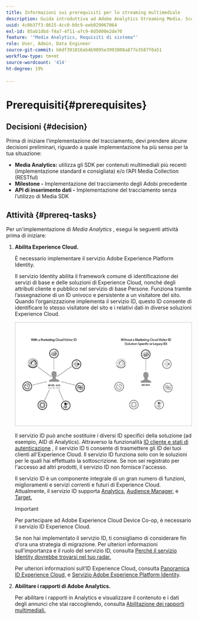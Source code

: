 ```yaml
---
title: Informazioni sui prerequisiti per lo streaming multimediale
description: Guida introduttiva ad Adobe Analytics Streaming Media. Scopri cosa devi implementare Adobe Analytics per Streaming Media.
uuid: 4c0b37f3-8615-4cc0-b9c9-eeb029067064
exl-id: 85ab1dbd-f4a7-4f11-afc9-8d5000e2de70
feature: '"Media Analytics, Requisiti di sistema"'
role: User, Admin, Data Engineer
source-git-commit: b6df391016ab4b9095e3993808a877e3587f0a51
workflow-type: tm+mt
source-wordcount: '414'
ht-degree: 19%

---
```


# Prerequisiti{#prerequisites}

## Decisioni {#decision}

Prima di iniziare l’implementazione del tracciamento, devi prendere alcune decisioni preliminari, riguardo a quale implementazione ha più senso per la tua situazione:

* **Media Analytics:** utilizza gli SDK per contenuti multimediali più recenti (implementazione standard e consigliata) e/o l’API Media Collection (RESTful)
* **Milestone -** Implementazione del tracciamento degli Adobi precedente
* **API di inserimento dati -** Implementazione del tracciamento senza l’utilizzo di Media SDK

## Attività {#prereq-tasks}

Per un&#39;implementazione di *Media Analytics* , esegui le seguenti attività prima di iniziare:

1. **Abilita Experience Cloud.**

   È necessario implementare il servizio Adobe Experience Platform Identity.

   Il servizio Identity abilita il framework comune di identificazione dei servizi di base e delle soluzioni di Experience Cloud, nonché degli attributi cliente e pubblico nel servizio di base Persone. Funziona tramite l’assegnazione di un ID univoco e persistente a un visitatore del sito. Quando l’organizzazione implementa il servizio ID, questo ID consente di identificare lo stesso visitatore del sito e i relativi dati in diverse soluzioni Experience Cloud.

   ![](assets/mc_id_service_graphic.png)

   Il servizio ID può anche sostituire i diversi ID specifici della soluzione (ad esempio, AID di Analytics). Attraverso la funzionalità [ID cliente e stati di autenticazione](https://experienceleague.adobe.com/docs/id-service/using/reference/authenticated-state.html) , il servizio ID ti consente di trasmettere gli ID dei tuoi clienti all&#39;Experience Cloud. Il servizio ID funziona solo con le soluzioni per le quali hai effettuato la sottoscrizione. Se non sei registrato per l&#39;accesso ad altri prodotti, il servizio ID non fornisce l&#39;accesso.

   Il servizio ID è un componente integrale di un gran numero di funzioni, miglioramenti e servizi correnti e futuri di Experience Cloud. Attualmente, il servizio ID supporta [Analytics,](https://www.adobe.com/marketing-cloud/web-analytics.html) [Audience Manager,](https://www.adobe.com/marketing-cloud/data-management-platform.html) e [Target.](https://www.adobe.com/marketing-cloud/testing-targeting.html)

   >[!IMPORTANT]
   >
   >Per partecipare ad Adobe Experience Cloud Device Co-op, è necessario il servizio ID Experience Cloud.

   Se non hai implementato il servizio ID, ti consigliamo di considerare fin d&#39;ora una strategia di migrazione. Per ulteriori informazioni sull’importanza e il ruolo del servizio ID, consulta [Perché il servizio Identity dovrebbe trovarsi nel tuo radar.](https://theblog.adobe.com/why-new-adobe-marketing-cloud-id-service-should-be-on-your-radar/)

   Per ulteriori informazioni sull’ID Experience Cloud, consulta [Panoramica ID Experience Cloud,](https://experienceleague.adobe.com/docs/id-service/using/intro/overview.html) e [Servizio Adobe Experience Platform Identity](https://experienceleague.adobe.com/docs/id-service/using/home.html?lang=it).

1. **Abilitare i rapporti di Adobe Analytics.**

   Per abilitare i rapporti in Analytics e visualizzare il contenuto e i dati degli annunci che stai raccogliendo, consulta [Abilitazione dei rapporti multimediali.](/help/media-reports/media-reports-enable.md)
